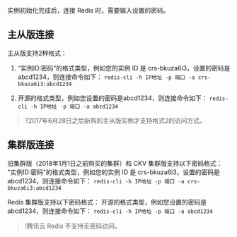 
实例初始化完成后，连接 Redis 时，需要输入设置的密码。

## 主从版连接
主从版支持2种格式：
1. “实例ID:密码”的格式类型，例如您的实例 ID 是 crs-bkuza6i3，设置的密码是 abcd1234，则连接命令如下：
`redis-cli -h IP地址 -p 端口 -a crs-bkuza6i3:abcd1234`

2. 开源的格式类型，例如您设置的密码是abcd1234，则连接命令如下：
`redis-cli -h IP地址 -p 端口 -a abcd1234`

>?2017年6月28日之后新购的主从版实例才支持格式2的访问方式。


## 集群版连接
旧集群版（2018年1月1日之前购买的集群）和 CKV 集群版支持以下密码格式：
"实例ID:密码"的格式类型，例如您的实例 ID 是 crs-bkuza6i3，设置的密码是 abcd1234，则连接命令如下：
`redis-cli -h IP地址 -p 端口 -a crs-bkuza6i3:abcd1234`

Redis 集群版支持以下密码格式：
开源的格式类型，例如您设置的密码是abcd1234，则连接命令如下：
`redis-cli -h IP地址 -p 端口 -a abcd1234`

>!腾讯云 Redis 不支持无密码访问。
